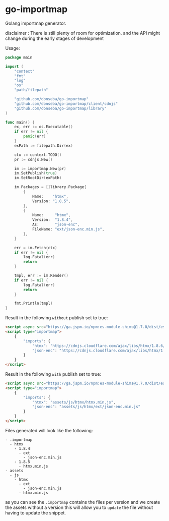 # go-importmap
Golang importmap generator. 

disclaimer : There is still plenty of room for optimization. and the API might change during the early stages of development

Usage:
```go
package main

import (
	"context"
	"fmt"
	"log"
	"os"
	"path/filepath"

	"github.com/donseba/go-importmap"
	"github.com/donseba/go-importmap/client/cdnjs"
	"github.com/donseba/go-importmap/library"
)

func main() {
	ex, err := os.Executable()
	if err != nil {
		panic(err)
	}
	exPath := filepath.Dir(ex)

	ctx := context.TODO()
	pr := cdnjs.New()

	im := importmap.New(pr)
	im.SetPublish(true)
	im.SetRootDir(exPath)

	im.Packages = []library.Package{
		{
			Name:    "htmx",
			Version: "1.8.5",
		},
		{
			Name:     "htmx",
			Version:  "1.8.4",
			As:       "json-enc",
			FileName: "ext/json-enc.min.js",
		},
	}

	err = im.Fetch(ctx)
	if err != nil {
		log.Fatal(err)
		return
	}

	tmpl, err := im.Render()
	if err != nil {
		log.Fatal(err)
		return
	}

	fmt.Println(tmpl)
}
```
Result in the following `without` publish set to true:
```html
<script async src="https://ga.jspm.io/npm:es-module-shims@1.7.0/dist/es-module-shims.js"></script>
<script type="importmap">
    {
        "imports": { 
            "htmx": "https://cdnjs.cloudflare.com/ajax/libs/htmx/1.8.6/htmx.min.js",
            "json-enc": "https://cdnjs.cloudflare.com/ajax/libs/htmx/1.8.6/ext/json-enc.min.js"
        }
    }
</script>
```

Result in the following `with` publish set to true: 
```html
<script async src="https://ga.jspm.io/npm:es-module-shims@1.7.0/dist/es-module-shims.js"></script>
<script type="importmap">
    {
        "imports": { 
            "htmx": "assets/js/htmx/htmx.min.js",
            "json-enc": "assets/js/htmx/ext/json-enc.min.js"
        }
    }
</script>
```

Files generated will look like the following: 

```
- .importmap
  - htmx
    - 1.8.4
      - ext
        - json-enc.min.js
    - 1.8.5
      - htmx.min.js
- assets
  - js
    - htmx
      - ext
        - json-enc.min.js
      - htmx.min.js
```
as you can see the `.importmap` contains the files per version and we create the assets without a version this will allow you to `update` the file without having to update the snippet. 